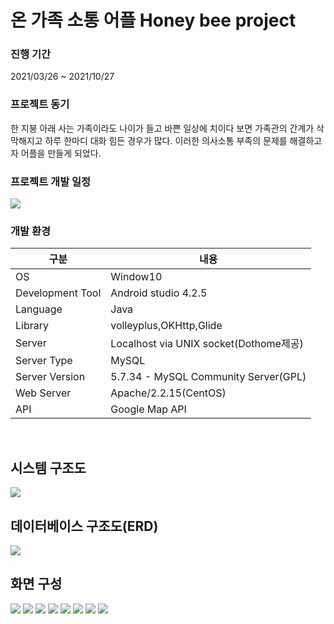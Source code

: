 # 온 가족 소통 어플 Honey bee project 

### 진행 기간
2021/03/26 ~ 2021/10/27
<br>

### 프로젝트 동기
한 지붕 아래 사는 가족이라도 나이가 들고 바쁜 일상에 치이다 보면 가족관의 간계가 삭막해지고 하루 한마디 대화 힘든 경우가 많다. 이러한 의사소통 부족의 문제를 해결하고자 어플을 만들게 되었다. 
<br>

### 프로젝트 개발 일정
<img src = "./imgs/1.png">

### 개발 환경 
|구분|내용
|---|-------|
|OS |Window10|
|Development Tool|Android studio 4.2.5|
|Language|Java|
|Library|volleyplus,OKHttp,Glide|
|Server|Localhost via UNIX socket(Dothome제공)|
|Server Type|MySQL|
|Server Version|5.7.34 - MySQL Community Server(GPL)|
|Web Server|Apache/2.2.15(CentOS)|
|API|Google Map API|

<br>

## 시스템 구조도
<img src="./imgs/2.png">

<br>

## 데이터베이스 구조도(ERD)
<img src="./imgs/3.png">

<br>

## 화면 구성
<img src="./imgs/4.png">
<img src="./imgs/5.png">
<img src="./imgs/6.png">
<img src="./imgs/7.png">
<img src="./imgs/9.png">
<img src="./imgs/10.png">
<img src="./imgs/11.png">
<img src="./imgs/12.png">
